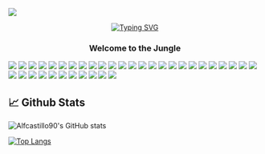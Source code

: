 ![](https://komarev.com/ghpvc/?username=alfcastillo90&style=flat&color=blue)
<div> 
 <p align="center">
 <a href="https://git.io/typing-svg"><img src="https://readme-typing-svg.demolab.com?font=Fira+Code&size=25&pause=1000&color=aaaaaa&center=true&vCenter=true&width=435&lines=Hi,++I'm+Carlos+Alfredo" alt="Typing SVG" /></a>
 </p>
  <h3 align="center"> Welcome to the Jungle
   </h3>
</div>


![](https://img.shields.io/badge/Html-informational?style=flat&logo=html5&logoColor=white&color=f57f17)
![](https://img.shields.io/badge/Css-informational?style=flat&logo=css3&logoColor=white&color=0000FF)
![](https://img.shields.io/badge/-Bootstrap-color=8E24AA?style=flat&logo=bootstrap&logoColor=white&color=8E24AA)
![](https://img.shields.io/badge/Github-informational?style=flat&logo=github&logoColor=white&color=5a5a5a)
![](https://img.shields.io/badge/Js-informational?style=flat&logo=javascript&logoColor=white&color=f0DB4f)
![](https://img.shields.io/badge/Scss-informational?style=flat&logo=scss3&logoColor=white&color=cf649a)
![](https://img.shields.io/badge/Figma-informational?style=flat&logo=figma&logoColor=white&color=808080)
![](https://img.shields.io/badge/React-informational?style=flat&logo=react)
![](https://img.shields.io/badge/Angular-informational?style=flat&logo=angular)
![](https://img.shields.io/badge/Php-informational?style=flat&logo=php)
![](https://img.shields.io/badge/Linux-FCC624?style=flat&logo=linux&logoColor=black)
![](https://img.shields.io/badge/Ubuntu-E95420?style=flat&logo=ubuntu&logoColor=white)
![](https://img.shields.io/badge/Node.js-43853D?style=flat&logo=node.js&logoColor=white)
![](https://img.shields.io/badge/TypeScript-007ACC?style=flat&logo=typescript&logoColor=white)
![](https://img.shields.io/badge/Python-3776AB?style=flat&logo=python&logoColor=white)
![](https://img.shields.io/badge/Express.js-404D59?style=flat)
![](https://img.shields.io/badge/Vue.js-35495E?style=flat&logo=vue.js&logoColor=4FC08D)
![](https://img.shields.io/badge/C%23-239120?style=flat&logo=c-sharp&logoColor=white)
![](https://img.shields.io/badge/Material--UI-0081CB?style=flat&logo=material-ui&logoColor=white)
![](https://img.shields.io/badge/Laravel-FF2D20?style=flat&logo=laravel&logoColor=white)
![](https://img.shields.io/badge/PostgreSQL-316192?style=flat&logo=postgresql&logoColor=white)
![](https://img.shields.io/badge/MongoDB-4EA94B?style=flat&logo=mongodb&logoColor=white)
![](https://img.shields.io/badge/redis-%23DD0031.svg?&style=flat&logo=redis&logoColor=white)
![](https://img.shields.io/badge/Databricks-FF3621?style=flat&logo=Databricks&logoColor=white)
![](https://img.shields.io/badge/Jenkins-D24939?style=flat&logo=Jenkins&logoColor=white)
![](https://img.shields.io/badge/Jira-0052CC?style=flat&logo=Jira&logoColor=white)
![](https://img.shields.io/badge/GIT-E44C30?style=flat&logo=git&logoColor=white)
![](https://img.shields.io/badge/Sequelize-52B0E7?style=flat&logo=Sequelize&logoColor=white)
![](https://img.shields.io/badge/Ionic-3880FF?style=flat&logo=ionic&logoColor=white)
![](https://img.shields.io/badge/Visual_Studio_Code-0078D4?style=flat&logo=visual%20studio%20code&logoColor=white)
![](https://img.shields.io/badge/Oracle-F80000?style=flat&logo=Oracle&logoColor=white)
![](https://img.shields.io/badge/Jest-323330?style=flat&logo=Jest&logoColor=white)
![](https://img.shields.io/badge/json%20web%20tokens-323330?style=flat&logo=json-web-tokens&logoColor=pink)
![](https://img.shields.io/badge/MySQL-00000F?style=flat&logo=mysql&logoColor=white)
![](https://img.shields.io/badge/Amazon_AWS-232F3E?style=flat&logo=amazon-aws&logoColor=white)
![](https://img.shields.io/badge/Google_Cloud-4285F4?style=flat&logo=google-cloud&logoColor=white)

## 📈 Github Stats

![Alfcastillo90's GitHub stats](https://github-readme-stats.vercel.app/api?username=alfcastillo90&show_icons=true&theme=github_dark&count_private=true&show_icons=true)

[![Top Langs](https://github-readme-stats.vercel.app/api/top-langs/?username=alfcastillo90&langs_count=10&theme=github_dark)](https://github.com/sebavidal10/github-readme-stats)
<!---
alfcastillo90/alfcastillo90 is a ✨ special ✨ repository because its `README.md` (this file) appears on your GitHub profile.
You can click the Preview link to take a look at your changes.
--->
